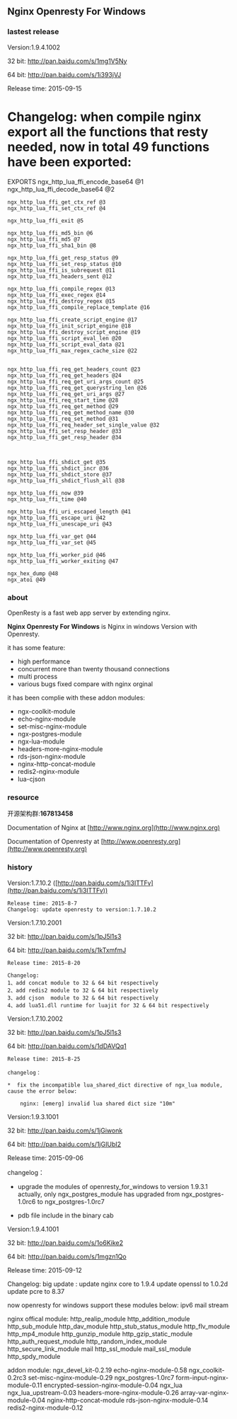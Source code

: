 ## Nginx Openresty For Windows ##

### lastest release ###

Version:1.9.4.1002

32 bit: http://pan.baidu.com/s/1mg1V5Ny

64 bit: http://pan.baidu.com/s/1i393jVJ

Release time: 2015-09-15

Changelog: 
when compile nginx export all the functions that resty needed, 
now in total 49 functions have been exported:
=============================================================
EXPORTS
	ngx_http_lua_ffi_encode_base64 @1
	ngx_http_lua_ffi_decode_base64 @2

	ngx_http_lua_ffi_get_ctx_ref @3
	ngx_http_lua_ffi_set_ctx_ref @4

	ngx_http_lua_ffi_exit @5

	ngx_http_lua_ffi_md5_bin @6
	ngx_http_lua_ffi_md5 @7
	ngx_http_lua_ffi_sha1_bin @8

    ngx_http_lua_ffi_get_resp_status @9
    ngx_http_lua_ffi_set_resp_status @10
    ngx_http_lua_ffi_is_subrequest @11
    ngx_http_lua_ffi_headers_sent @12

    ngx_http_lua_ffi_compile_regex @13
    ngx_http_lua_ffi_exec_regex @14
    ngx_http_lua_ffi_destroy_regex @15
    ngx_http_lua_ffi_compile_replace_template @16

    ngx_http_lua_ffi_create_script_engine @17
    ngx_http_lua_ffi_init_script_engine @18
    ngx_http_lua_ffi_destroy_script_engine @19
    ngx_http_lua_ffi_script_eval_len @20
    ngx_http_lua_ffi_script_eval_data @21
    ngx_http_lua_ffi_max_regex_cache_size @22


    ngx_http_lua_ffi_req_get_headers_count @23
    ngx_http_lua_ffi_req_get_headers @24
    ngx_http_lua_ffi_req_get_uri_args_count @25
    ngx_http_lua_ffi_req_get_querystring_len @26
    ngx_http_lua_ffi_req_get_uri_args @27
    ngx_http_lua_ffi_req_start_time @28
    ngx_http_lua_ffi_req_get_method @29
    ngx_http_lua_ffi_req_get_method_name @30
    ngx_http_lua_ffi_req_set_method @31
    ngx_http_lua_ffi_req_header_set_single_value @32
    ngx_http_lua_ffi_set_resp_header @33
    ngx_http_lua_ffi_get_resp_header @34
		


    ngx_http_lua_ffi_shdict_get @35
    ngx_http_lua_ffi_shdict_incr @36
    ngx_http_lua_ffi_shdict_store @37
    ngx_http_lua_ffi_shdict_flush_all @38

	ngx_http_lua_ffi_now @39
	ngx_http_lua_ffi_time @40

    ngx_http_lua_ffi_uri_escaped_length @41
    ngx_http_lua_ffi_escape_uri @42
    ngx_http_lua_ffi_unescape_uri @43
 
	ngx_http_lua_ffi_var_get @44
    ngx_http_lua_ffi_var_set @45

	ngx_http_lua_ffi_worker_pid @46
	ngx_http_lua_ffi_worker_exiting @47

	ngx_hex_dump @48
	ngx_atoi @49
	

### about ###

OpenResty is a fast web app server by extending nginx.

**Nginx Openresty For Windows** is Nginx in windows Version with Openresty.

it has some feature:

- high performance
- concurrent more than twenty thousand connections
- multi process
- various bugs fixed compare with nginx orginal

it has been complie with these addon modules:

- ngx-coolkit-module
- echo-nginx-module
- set-misc-nginx-module
- ngx-postgres-module
- ngx-lua-module
- headers-more-nginx-module
- rds-json-nginx-module
- nginx-http-concat-module
- redis2-nginx-module
- lua-cjson

### resource ###

开源架构群:**167813458**

Documentation of Nginx at [http://www.nginx.org](http://www.nginx.org)

Documentation of Openresty at [http://www.openresty.org](http://www.openresty.org)


### history ###

Version:1.7.10.2  ([http://pan.baidu.com/s/1i3ITTFv](http://pan.baidu.com/s/1i3ITTFv))

    Release time: 2015-8-7
    Changelog: update openresty to version:1.7.10.2

Version:1.7.10.2001

32 bit: http://pan.baidu.com/s/1pJ5l1s3

64 bit: http://pan.baidu.com/s/1kTxmfmJ

    Release time: 2015-8-20

    Changelog: 
    1、add concat module to 32 & 64 bit respectively
    2、add redis2 module to 32 & 64 bit respectively
    3、add cjson  module to 32 & 64 bit respectively
    4、add lua51.dll runtime for luajit for 32 & 64 bit respectively
	
Version:1.7.10.2002

32 bit: http://pan.baidu.com/s/1pJ5l1s3

64 bit: http://pan.baidu.com/s/1dDAVQq1

    Release time: 2015-8-25

    changelog：

    *  fix the incompatible lua_shared_dict directive of ngx_lua module, cause the error below:

        nginx: [emerg] invalid lua shared dict size "10m"
		
		
Version:1.9.3.1001

32 bit: http://pan.baidu.com/s/1jGiwonk

64 bit: http://pan.baidu.com/s/1jGIUbI2

Release time: 2015-09-06

changelog：

* upgrade the modules of openresty_for_windows to version 1.9.3.1
    actually, only ngx_postgres_module has upgraded from ngx_postgres-1.0rc6 to ngx_postgres-1.0rc7

* pdb file include in the binary cab

Version:1.9.4.1001

32 bit: http://pan.baidu.com/s/1o6Kike2

64 bit: http://pan.baidu.com/s/1mgzn1Qo

Release time: 2015-09-12

Changelog: 
big update :
update nginx core to 1.9.4
update openssl to 1.0.2d
update pcre to 8.37

now openresty for windows support these modules below:
ipv6 mail stream

nginx offical module:
http_realip_module
http_addition_module
http_sub_module
http_dav_module
http_stub_status_module
http_flv_module
http_mp4_module
http_gunzip_module
http_gzip_static_module
http_auth_request_module
http_random_index_module
http_secure_link_module
mail
http_ssl_module
mail_ssl_module
http_spdy_module

addon module:
ngx_devel_kit-0.2.19
echo-nginx-module-0.58
ngx_coolkit-0.2rc3
set-misc-nginx-module-0.29
ngx_postgres-1.0rc7
form-input-nginx-module-0.11
encrypted-session-nginx-module-0.04
ngx_lua
ngx_lua_upstream-0.03
headers-more-nginx-module-0.26
array-var-nginx-module-0.04
nginx-http-concat-module
rds-json-nginx-module-0.14
redis2-nginx-module-0.12

